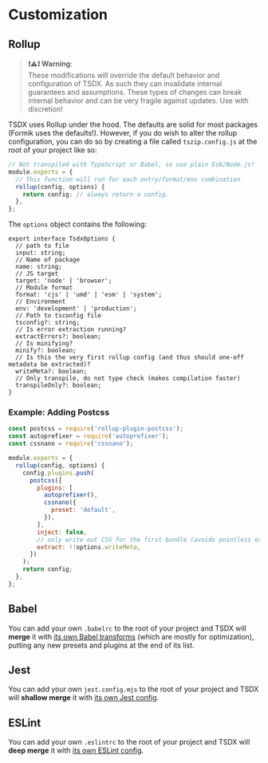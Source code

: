 # Customization

## Rollup

> **❗⚠️❗ Warning**: <br/>
> These modifications will override the default behavior and configuration of TSDX. As such they can invalidate internal guarantees and assumptions. These types of changes can break internal behavior and can be very fragile against updates. Use with discretion!

TSDX uses Rollup under the hood. The defaults are solid for most packages (Formik uses the defaults!). However, if you do wish to alter the rollup configuration, you can do so by creating a file called `tszip.config.js` at the root of your project like so:

```js
// Not transpiled with TypeScript or Babel, so use plain Es6/Node.js!
module.exports = {
  // This function will run for each entry/format/env combination
  rollup(config, options) {
    return config; // always return a config.
  },
};
```

The `options` object contains the following:

```tsx
export interface TsdxOptions {
  // path to file
  input: string;
  // Name of package
  name: string;
  // JS target
  target: 'node' | 'browser';
  // Module format
  format: 'cjs' | 'umd' | 'esm' | 'system';
  // Environment
  env: 'development' | 'production';
  // Path to tsconfig file
  tsconfig?: string;
  // Is error extraction running?
  extractErrors?: boolean;
  // Is minifying?
  minify?: boolean;
  // Is this the very first rollup config (and thus should one-off metadata be extracted)?
  writeMeta?: boolean;
  // Only transpile, do not type check (makes compilation faster)
  transpileOnly?: boolean;
}
```

### Example: Adding Postcss

```js
const postcss = require('rollup-plugin-postcss');
const autoprefixer = require('autoprefixer');
const cssnano = require('cssnano');

module.exports = {
  rollup(config, options) {
    config.plugins.push(
      postcss({
        plugins: [
          autoprefixer(),
          cssnano({
            preset: 'default',
          }),
        ],
        inject: false,
        // only write out CSS for the first bundle (avoids pointless extra files):
        extract: !!options.writeMeta,
      })
    );
    return config;
  },
};
```

## Babel

You can add your own `.babelrc` to the root of your project and TSDX will **merge** it with [its own Babel transforms](https://github.com/formium/tsdx/blob/master/src/babelPluginTsdx.ts) (which are mostly for optimization), putting any new presets and plugins at the end of its list.

## Jest

You can add your own `jest.config.mjs` to the root of your project and TSDX will **shallow merge** it with [its own Jest config](https://github.com/formium/tsdx/blob/master/src/createJestConfig.ts).

## ESLint

You can add your own `.eslintrc` to the root of your project and TSDX will **deep merge** it with [its own ESLint config](https://github.com/formium/tsdx/blob/master/src/createEslintConfig.ts).
